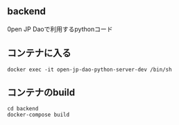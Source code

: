 ## backend

0pen JP Daoで利用するpythonコード

## コンテナに入る

```
docker exec -it open-jp-dao-python-server-dev /bin/sh
```

## コンテナのbuild

```
cd backend
docker-compose build
```
